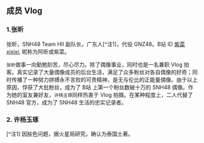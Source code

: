## 成员 Vlog

### 1.张昕


   张昕，SNH48 Team HII 副队长，广东人[^注1]，代役 GNZ48。B站 ID [紫菜xixixi](https://space.bilibili.com/13895395?from=search&seid=15901372326859262380), 昵称为阿昕或紫菜。
   
   `张昕`做事一向勤勉刻苦，尽心尽力。除了偶像事业，同时也是一名兼职 Vlog 拍客。真实记录了大量偶像成员的后台生活，满足了众多粉丝对各自偶像的好奇；同时传播了一种努力拼搏永不言败的可贵精神，是无与伦比的正能量偶像。由于以上原因，俘获了大批粉丝，成为了 B站 上第一个粉丝数破十万的 SNH48 偶像。作为她的室友兼好友，`许杨玉琢`同样热衷于 Vlog 拍摄。在某种程度上，二人代替了 SNH48 官方，成为了 SNH48 生活的忠实记录者。
   
  
  
  
  
  
  

### 2. 许杨玉琢



[^注1] 因肤色问题，据火星局研究，确认为泰国土著。
    

